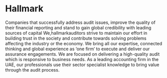 # Hallmark
Companies that successfully address audit issues, improve the quality of their financial reporting and stand to gain global credibility with leading sources of capital  We,hallmarkauditors strive to maintain our effort in building trust in the society and contribute towards solving problems affecting the industry or the economy. We bring all our expertise, connected thinking and global experience as ‘one firm’ to execute and deliver our assurance engagements.  We are focused on delivering a high-quality audit which is responsive to business needs. As a leading accounting firm in the UAE, our professionals use their sector specialist knowledge to bring value through the audit process.
